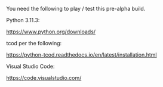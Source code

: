You need the following to play / test this pre-alpha build.  

Python 3.11.3: 

https://www.python.org/downloads/

tcod per the following: 

https://python-tcod.readthedocs.io/en/latest/installation.html

Visual Studio Code: 

https://code.visualstudio.com/

